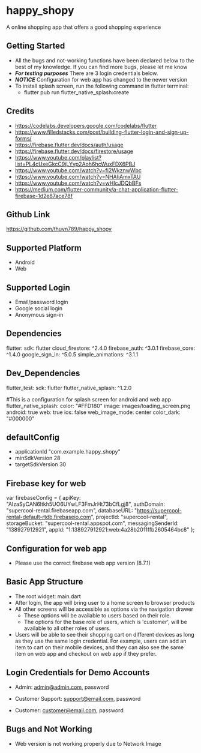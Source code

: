 # happy_shopy

A online shopping app that offers a good shopping experience

## Getting Started

- All the bugs and not-working functions have been declared below to the best of my knowledge.  If you can find more bugs, please let me know
- ***For testing purposes*** There are 3 login credentials below.
- ***NOTICE*** Configuration for web app has changed to the newer version
- To install splash screen, run the following command in flutter terminal:
  +  flutter pub run flutter_native_splash:create


## Credits

- https://codelabs.developers.google.com/codelabs/flutter
- https://www.filledstacks.com/post/building-flutter-login-and-sign-up-forms/
- https://firebase.flutter.dev/docs/auth/usage
- https://firebase.flutter.dev/docs/firestore/usage
- https://www.youtube.com/playlist?list=PL4cUxeGkcC9jLYyp2Aoh6hcWuxFDX6PBJ
- https://www.youtube.com/watch?v=fi2WkznwWbc
- https://www.youtube.com/watch?v=NHAIiAmxTAU
- https://www.youtube.com/watch?v=wHIcJDQbBFs
- https://medium.com/flutter-community/a-chat-application-flutter-firebase-1d2e87ace78f


## Github Link

https://github.com/thuyn789/happy_shopy


## Supported Platform

- Android
- Web


## Supported Login

- Email/password login
- Google social login
- Anonymous sign-in


## Dependencies

flutter:
    sdk: flutter
cloud_firestore: ^2.4.0
firebase_auth: ^3.0.1
firebase_core: ^1.4.0
google_sign_in: ^5.0.5
simple_animations: ^3.1.1


## Dev_Dependencies

flutter_test:
    sdk: flutter
flutter_native_splash: ^1.2.0

#This is a configuration for splash screen for android and web app
flutter_native_splash:
  color: "#FFD180"
  image: images/loading_screen.png
  android: true
  web: true
  ios: false
  web_image_mode: center
  color_dark: "#000000"


## defaultConfig

- applicationId "com.example.happy_shopy"
- minSdkVersion 28
- targetSdkVersion 30


## Firebase key for web

var firebaseConfig = {
    apiKey: "AIzaSyCAN6ltkh5UO6UYwLF3FmJrHt73bCfLgj8",
    authDomain: "supercool-rental.firebaseapp.com",
    databaseURL: "https://supercool-rental-default-rtdb.firebaseio.com",
    projectId: "supercool-rental",
    storageBucket: "supercool-rental.appspot.com",
    messagingSenderId: "138927912921",
    appId: "1:138927912921:web:4a28b2011ffb2605464bc8"
};


## Configuration for web app

- Please use the correct firebase web app version (8.7.1) 

<script src="https://www.gstatic.com/firebasejs/8.7.1/firebase-app.js"></script>
<script src="https://www.gstatic.com/firebasejs/8.7.1/firebase-firestore.js"></script>
<script src="https://www.gstatic.com/firebasejs/8.7.1/firebase-auth.js"></script>
<script src="./scripts/firebase-key.js"></script>


## Basic App Structure

- The root widget: main.dart
- After login, the app will bring user to a home screen to browser products
- All other screens will be accessible as options via the navigation drawer
  + These options will be available to users based on their role.
  + The options for the base role of users, which is 'customer', will be available to all other roles of users.
- Users will be able to see their shopping cart on different devices as long as they use the same login credential.  For example, users can add an item to cart on their mobile devices, and they can also see the same item on web app and checkout on web app if they prefer.


## Login Credentials for Demo Accounts

- Admin: admin@admin.com, password

- Customer Support: support@email.com, password

- Customer: customer@email.com, password


## Bugs and Not Working
- Web version is not working properly due to Network Image